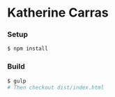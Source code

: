 Katherine Carras
================

### Setup
```sh
$ npm install
```

### Build
```sh
$ gulp
# Then checkout dist/index.html
```
